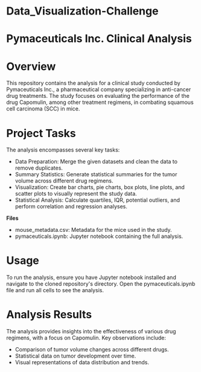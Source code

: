 # Data_Visualization-Challenge
# Pymaceuticals Inc. Clinical Analysis
# Overview
This repository contains the analysis for a clinical study conducted by Pymaceuticals Inc., a pharmaceutical company specializing in anti-cancer drug treatments. The study focuses on evaluating the performance of the drug Capomulin, among other treatment regimens, in combating squamous cell carcinoma (SCC) in mice.

# Project Tasks
The analysis encompasses several key tasks:

- Data Preparation: Merge the given datasets and clean the data to remove duplicates.
- Summary Statistics: Generate statistical summaries for the tumor volume across different drug regimens.
- Visualization: Create bar charts, pie charts, box plots, line plots, and scatter plots to visually represent the study data.
- Statistical Analysis: Calculate quartiles, IQR, potential outliers, and perform correlation and regression analyses.

**Files**
- mouse_metadata.csv: Metadata for the mice used in the study.
- pymaceuticals.ipynb: Jupyter notebook containing the full analysis.

# Usage
To run the analysis, ensure you have Jupyter notebook installed and navigate to the cloned repository's directory.
Open the pymaceuticals.ipynb file and run all cells to see the analysis.

# Analysis Results
The analysis provides insights into the effectiveness of various drug regimens, with a focus on Capomulin. Key observations include:

- Comparison of tumor volume changes across different drugs.
- Statistical data on tumor development over time.
- Visual representations of data distribution and trends.


